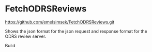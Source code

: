 # FetchODRSReviews
https://github.com/emelsimsek/FetchODRSReviews.git

Shows the json format for the json request and response format for the ODRS review server.

Build
